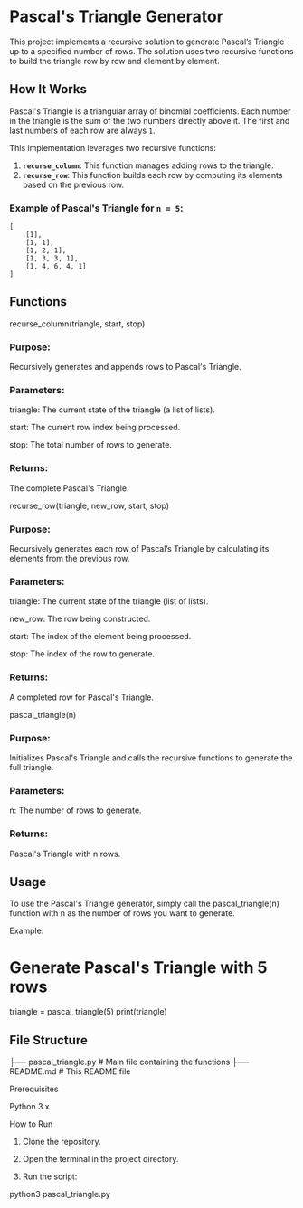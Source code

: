 # Pascal's Triangle Generator

This project implements a recursive solution to generate Pascal’s Triangle up to a specified number of rows. The solution uses two recursive functions to build the triangle row by row and element by element.

## How It Works

Pascal's Triangle is a triangular array of binomial coefficients. Each number in the triangle is the sum of the two numbers directly above it. The first and last numbers of each row are always `1`.

This implementation leverages two recursive functions:
1. **`recurse_column`**: This function manages adding rows to the triangle.
2. **`recurse_row`**: This function builds each row by computing its elements based on the previous row.

### Example of Pascal's Triangle for `n = 5`:

```plaintext
[
    [1],
    [1, 1],
    [1, 2, 1],
    [1, 3, 3, 1],
    [1, 4, 6, 4, 1]
]
```

## Functions

recurse_column(triangle, start, stop)

### Purpose: 

Recursively generates and appends rows to Pascal's Triangle.

### Parameters:

triangle: The current state of the triangle (a list of lists).

start: The current row index being processed.

stop: The total number of rows to generate.


### Returns: 

The complete Pascal's Triangle.


recurse_row(triangle, new_row, start, stop)

### Purpose: 

Recursively generates each row of Pascal’s Triangle by calculating its elements from the previous row.

### Parameters:

triangle: The current state of the triangle (list of lists).

new_row: The row being constructed.

start: The index of the element being processed.

stop: The index of the row to generate.


### Returns:

A completed row for Pascal's Triangle.


pascal_triangle(n)

### Purpose:

Initializes Pascal's Triangle and calls the recursive functions to generate the full triangle.

### Parameters:

n: The number of rows to generate.


### Returns:

Pascal's Triangle with n rows.


## Usage

To use the Pascal's Triangle generator, simply call the pascal_triangle(n) function with n as the number of rows you want to generate.

Example:

# Generate Pascal's Triangle with 5 rows
triangle = pascal_triangle(5)
print(triangle)

## File Structure

├── pascal_triangle.py   # Main file containing the functions
├── README.md            # This README file

Prerequisites

Python 3.x


How to Run

1. Clone the repository.


2. Open the terminal in the project directory.


3. Run the script:



python3 pascal_triangle.py
